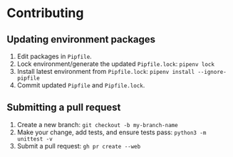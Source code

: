 # Contributing

## Updating environment packages

1. Edit packages in `Pipfile`.
1. Lock environment/generate the updated `Pipfile.lock`: `pipenv lock`
1. Install latest environment from `Pipfile.lock`: `pipenv install --ignore-pipfile`
1. Commit updated `Pipfile` and `Pipfile.lock`.

## Submitting a pull request

1. Create a new branch: `git checkout -b my-branch-name`
1. Make your change, add tests, and ensure tests pass: `python3 -m unittest -v`
1. Submit a pull request: `gh pr create --web`
